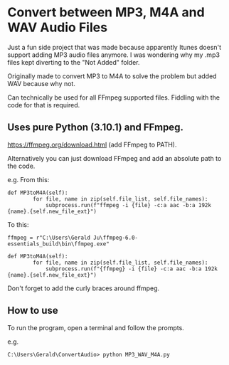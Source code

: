 
# Convert between MP3, M4A and WAV Audio Files

Just a fun side project that was made because apparently Itunes doesn't support adding MP3 audio files anymore. I was wondering why my .mp3 files kept diverting to the "Not Added" folder. 

Originally made to convert MP3 to M4A to solve the problem but added WAV because why not. 

Can technically be used for all FFmpeg supported files. Fiddling with the code for that is required.

## Uses pure Python (3.10.1) and FFmpeg. 
https://ffmpeg.org/download.html
(add FFmpeg to PATH).

Alternatively you can just download FFmpeg and add an absolute path to the code.

e.g. From this:
```
def MP3toM4A(self):
        for file, name in zip(self.file_list, self.file_names):    
            subprocess.run(f"ffmpeg -i {file} -c:a aac -b:a 192k {name}.{self.new_file_ext}")
```

To this:

```
ffmpeg = r"C:\Users\Gerald Ju\ffmpeg-6.0-essentials_build\bin\ffmpeg.exe"

def MP3toM4A(self):
        for file, name in zip(self.file_list, self.file_names):    
            subprocess.run(f"{ffmpeg} -i {file} -c:a aac -b:a 192k {name}.{self.new_file_ext}")
```
Don't forget to add the curly braces around ffmpeg.



## How to use

To run the program, open a terminal and follow the prompts. 

e.g.
```
C:\Users\Gerald\ConvertAudio> python MP3_WAV_M4A.py
```